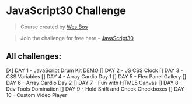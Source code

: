 # JavaScript30 Challenge

> Course created by [Wes Bos](https://github.com/wesbos)

> Join the challenge for free here - [JavaScript30](https://javascript30.com/account)

## All challenges:
[X] DAY 1 - JavaScript Drum Kit [DEMO](https://noeemi.github.io/JavaScript30/Day%2001%20-%20JavaScript%20Drum%20Kit/)
[] DAY 2 - JS CSS Clock
[] DAY 3 - CSS Variables
[] DAY 4 - Array Cardio Day 1
[] DAY 5 - Flex Panel Gallery
[] DAY 6 - Array Cardio Day 2
[] DAY 7 - Fun with HTML5 Canvas
[] DAY 8 - Dev Tools Domination
[] DAY 9 - Hold Shift and Check Checkboxes
[] DAY 10 - Custom Video Player
